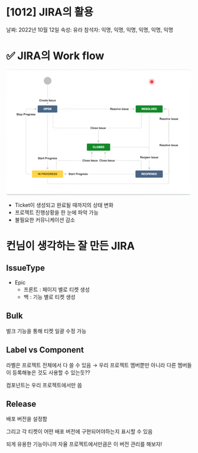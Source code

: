 # [1012] JIRA의 활용

날짜: 2022년 10월 12일
속성: 유라
참석자: 익명, 익명, 익명, 익명, 익명, 익명

# ✅ JIRA의 Work flow

![그림 1) Work flow : 가장 범용적인 예시](../images/JIRA.png)

- Ticket이 생성되고 완료될 때까지의 상태 변화
- 프로젝트 진행상황을 한 눈에 파악 가능
- 불필요한 커뮤니케이션 감소

# 컨님이 생각하는 잘 만든 JIRA

## IssueType

- Epic
    - 프론트 : 페이지 별로 티켓 생성
    - 백 : 기능 별로 티켓 생성

## Bulk

벌크 기능을 통해 티켓 일괄 수정 가능

## Label vs Component

라벨은 프로젝트 전체에서 다 쓸 수 있음 → 우리 프로젝트 멤버뿐만 아니라 다른 멤버들이 등록해놓은 것도 사용할 수 있는듯??

컴포넌트는 우리 프로젝트에서만 씀

## Release

배포 버전을 설정함

그리고 각 티켓이 어떤 배포 버전에 구현되어야하는지 표시할 수 있음

되게 유용한 기능이니까 자율 프로젝트에서만큼은 이 버전 관리를 해보자!